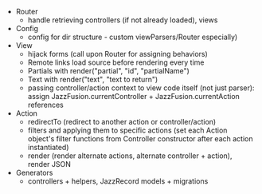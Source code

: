   - Router
    - handle retrieving controllers (if not already loaded), views
  - Config
    - config for dir structure - custom viewParsers/Router especially)
  - View
    - hijack forms (call upon Router for assigning behaviors)
    - Remote links load source before rendering every time
    - Partials with render("partial", "id", "partialName")
    - Text with render("text", "text to return")
    - passing controller/action context to view code itself (not just parser): assign JazzFusion.currentController + JazzFusion.currentAction references 
  - Action
    - redirectTo (redirect to another action or controller/action)
    - filters and applying them to specific actions (set each Action object's filter functions from Controller constructor after each action instantiated)
    - render (render alternate actions, alternate controller + action), render JSON
  - Generators
    - controllers + helpers, JazzRecord models + migrations